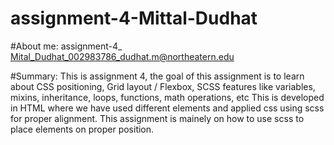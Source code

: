 # assignment-4-Mittal-Dudhat

#About me:
assignment-4_ Mital_Dudhat_002983786_dudhat.m@northeatern.edu

#Summary:
This is assignment 4, the goal of this assignment is to learn about CSS positioning, Grid layout / Flexbox, SCSS features like variables, mixins, inheritance, loops, functions, math operations, etc
This is developed in HTML where we have used different elements and applied css using scss for proper alignment.
This assignment is mainely on how to use scss to place elements on proper position. 
